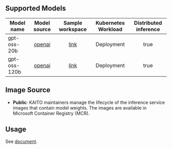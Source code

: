 ## Supported Models
| Model name  |                      Model source                       |                               Sample workspace                                | Kubernetes Workload | Distributed inference |
|-------------|:-------------------------------------------------------:|:-----------------------------------------------------------------------------:|:-------------------:|:---------------------:|
| gpt-oss-20b | [openai](https://huggingface.co/openai/gpt-oss-20b)   | [link](../../../../examples/inference/kaito_workspace_gpt_oss_20b.yaml)      |     Deployment      |         true          |
| gpt-oss-120b| [openai](https://huggingface.co/openai/gpt-oss-120b)  | [link](../../../../examples/inference/kaito_workspace_gpt_oss_120b.yaml)     |     Deployment      |         true          |

## Image Source
- **Public**: KAITO maintainers manage the lifecycle of the inference service images that contain model weights. The images are available in Microsoft Container Registry (MCR).

## Usage

See [document](../../../../docs/inference/README.md).
